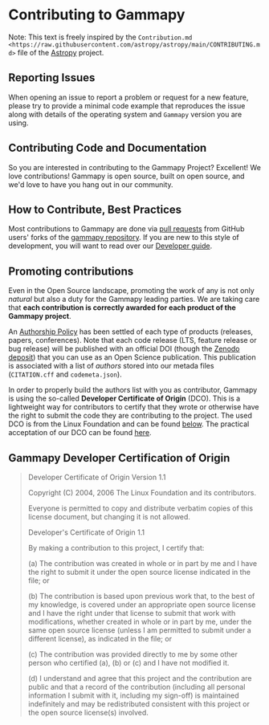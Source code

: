Contributing to Gammapy
=======================

Note: This text is freely inspired by the `Contribution.md <https://raw.githubusercontent.com/astropy/astropy/main/CONTRIBUTING.md>`
file of the [Astropy](https://www.astropy.org/) project.

Reporting Issues
----------------

When opening an issue to report a problem or request for a new feature, please try to provide a minimal code
example that reproduces the issue along with details of the operating system and `Gammapy` version you are using.


Contributing Code and Documentation
-----------------------------------

So you are interested in contributing to the Gammapy Project?  Excellent!
We love contributions! Gammapy is open source, built on open source, and
we'd love to have you hang out in our community.

How to Contribute, Best Practices
---------------------------------

Most contributions to Gammapy are done via [pull requests](https://help.github.com/en/github/collaborating-with-issues-and-pull-requests/about-pull-requests)
from GitHub users' forks of the [gammapy repository](https://github.com/gammapy/gammapy). If you are new to this
style of development, you will want to read over our [Developer guide](https://docs.gammapy.org/dev/development/intro.html).

Promoting contributions
-----------------------
Even in the Open Source landscape, promoting the work of any is not only *natural* but also a duty for the 
Gammapy leading parties. We are taking care that 
**each contribution is correctly awarded for each product of the Gammapy project**.  

An [Authorship Policy](https://github.com/gammapy/gammapy/blob/master/docs/development/pigs/pig-024.rst) 
has been settled of each type of products (releases, papers, conferences). Note that each code release
(LTS, feature release or bug release) will be published with an official DOI (though the 
[Zenodo deposit](https://zenodo.org/)) that you can use as an Open Science publication. This publication 
is associated with a list of *authors* stored into our metada files (``CITATION.cff`` and ``codemeta.json``).

In order to properly build the authors list with you as contributor, Gammapy is using the so-called 
**Developer Certificate of Origin** (DCO). This is a lightweight way for contributors to certify 
that they wrote or otherwise have the right to submit the code they are contributing to the project.
The used DCO is from the Linux Foundation and can be found 
[below](#markdown-header-gammapy-developer-certification-of-origin). The practical acceptation of our DCO
can be found 
[here](https://docs.gammapy.org/dev/development/intro.html#Acceptation-of-the-Developer-Certificate-of-Origin-(DCO)).

Gammapy Developer Certification of Origin
-----------------------------------------

> Developer Certificate of Origin
> Version 1.1
> 
> Copyright (C) 2004, 2006 The Linux Foundation and its contributors.
> 
> Everyone is permitted to copy and distribute verbatim copies of this
> license document, but changing it is not allowed.
> 
> 
> Developer's Certificate of Origin 1.1
> 
> By making a contribution to this project, I certify that:
> 
> (a) The contribution was created in whole or in part by me and I
>     have the right to submit it under the open source license
>     indicated in the file; or
> 
> (b) The contribution is based upon previous work that, to the best
>     of my knowledge, is covered under an appropriate open source
>     license and I have the right under that license to submit that
>     work with modifications, whether created in whole or in part
>     by me, under the same open source license (unless I am
>     permitted to submit under a different license), as indicated
>     in the file; or
> 
> (c) The contribution was provided directly to me by some other
>     person who certified (a), (b) or (c) and I have not modified
>     it.
> 
> (d) I understand and agree that this project and the contribution
>     are public and that a record of the contribution (including all
>     personal information I submit with it, including my sign-off) is
>     maintained indefinitely and may be redistributed consistent with
>     this project or the open source license(s) involved.
> 
 